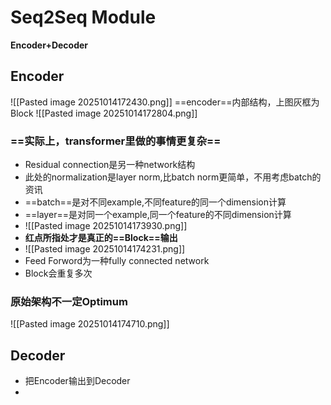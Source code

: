 # Seq2Seq Module

__Encoder+Decoder__

## Encoder

![[Pasted image 20251014172430.png]]
==encoder==内部结构，上图灰框为Block
![[Pasted image 20251014172804.png]]
### ==实际上，transformer里做的事情更复杂==

- Residual connection是另一种network结构
- 此处的normalization是layer norm,比batch norm更简单，不用考虑batch的资讯
- ==batch==是对不同example,不同feature的同一个dimension计算
- ==layer==是对同一个example,同一个feature的不同dimension计算
- ![[Pasted image 20251014173930.png]]
- **红点所指处才是真正的==Block==输出**
- ![[Pasted image 20251014174231.png]]
- Feed Forword为一种fully connected network
- Block会重复多次

### 原始架构不一定Optimum

![[Pasted image 20251014174710.png]]


## Decoder

- 把Encoder输出到Decoder
- 